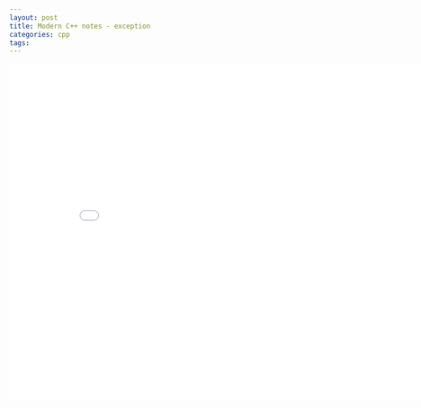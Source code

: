 ```yaml
---
layout: post
title: Modern C++ notes - exception
categories: cpp
tags:
---
```


<center><embed src="/pdfs/posts/Modern cpp notes — exception.pdf" width="850" height="600"></center>
